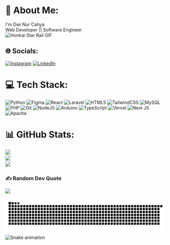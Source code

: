 # 💫 About Me:
I'm Dwi Nur Cahya<br>Web Developer || Software Engineer<br>
<img height="130" src="https://media.tenor.com/BHaRmO7b-bMAAAAj/hsr-honkai-star-rail.gif" alt="Honkai Star Rail GIF" />

## 🌐 Socials:
[![Instagram](https://img.shields.io/badge/Instagram-%23E4405F.svg?logo=Instagram&logoColor=white)](https://instagram.com/dwiccah) 
[![LinkedIn](https://img.shields.io/badge/LinkedIn-%230077B5.svg?logo=linkedin&logoColor=white)](https://linkedin.com/in/dwiccah) 

# 💻 Tech Stack:
![Python](https://img.shields.io/badge/python-%233367A0?style=for-the-badge&logo=python&logoColor=%23FFD54F) 
![Figma](https://img.shields.io/badge/figma-%23F24E1E?style=for-the-badge&logo=figma&logoColor=white) 
![React](https://img.shields.io/badge/react-%2320232a?style=for-the-badge&logo=react&logoColor=%2361DAFB) 
![Laravel](https://img.shields.io/badge/laravel-%23FF2D20?style=for-the-badge&logo=laravel&logoColor=white) 
![HTML5](https://img.shields.io/badge/html5-%23E34F26?style=for-the-badge&logo=html5&logoColor=white) 
![TailwindCSS](https://img.shields.io/badge/tailwindcss-%2338B2AC?style=for-the-badge&logo=tailwind-css&logoColor=white) 
![MySQL](https://img.shields.io/badge/mysql-%234479A1?style=for-the-badge&logo=mysql&logoColor=white) 
![PHP](https://img.shields.io/badge/php-%23777BB4?style=for-the-badge&logo=php&logoColor=white) 
![Git](https://img.shields.io/badge/git-%23F05033?style=for-the-badge&logo=git&logoColor=white) 
![NodeJS](https://img.shields.io/badge/node.js-%236DA55F?style=for-the-badge&logo=node.js&logoColor=white) 
![Arduino](https://img.shields.io/badge/arduino-%2300979D?style=for-the-badge&logo=Arduino&logoColor=white) 
![TypeScript](https://img.shields.io/badge/typescript-%23007ACC?style=for-the-badge&logo=typescript&logoColor=white) 
![Vercel](https://img.shields.io/badge/vercel-%23000000?style=for-the-badge&logo=vercel&logoColor=white) 
![Next JS](https://img.shields.io/badge/Next-%23000000?style=for-the-badge&logo=next.js&logoColor=white) 
![Apache](https://img.shields.io/badge/apache-%23D42029?style=for-the-badge&logo=apache&logoColor=white) 

# 📊 GitHub Stats:
![](https://github-readme-stats.vercel.app/api?username=dwincahya&theme=transparent&hide_border=false&include_all_commits=false&count_private=false)<br/>
![](https://github-readme-streak-stats.herokuapp.com/?user=dwincahya&theme=transparent&hide_border=false)<br/>
![](https://github-readme-stats.vercel.app/api/top-langs/?username=dwincahya&theme=transparent&hide_border=false&include_all_commits=false&count_private=false&layout=compact)

### ✍️ Random Dev Quote
![](https://quotes-github-readme.vercel.app/api?type=horizontal&theme=transparent)

<img src="https://raw.githubusercontent.com/dwincahya/dwincahya/output/snake.svg" alt="Snake animation" />

<picture>
  <source media="(prefers-color-scheme: dark)" srcset="https://raw.githubusercontent.com/dwincahya/dwincahya/output/snake-dark.svg">
  <source media="(prefers-color-scheme: light)" srcset="https://raw.githubusercontent.com/dwincahya/dwincahya/output/snake-light.svg">
  <img alt="Snake animation" src="https://raw.githubusercontent.com/dwincahya/dwincahya/output/snake-light.svg">
</picture>


